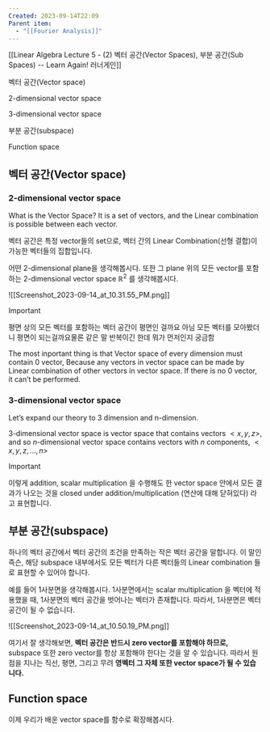 ```yaml
---
Created: 2023-09-14T22:09
Parent item:
  - "[[Fourier Analysis]]"
---
```

[[Linear Algebra Lecture 5 - (2) 벡터 공간(Vector Spaces), 부분 공간(Sub Spaces) -- Learn Again! 러너게인]]

벡터 공간(Vector space)

2-dimensional vector space

3-dimensional vector space

부분 공간(subspace)

Function space

## 벡터 공간(Vector space)

### 2-dimensional vector space

What is the Vector Space? It is a set of vectors, and the Linear combination is possible between each vector.

벡터 공간은 특정 vector들의 set으로, 벡터 간의 Linear Combination(선형 결합)이 가능한 벡터들의 집합입니다.

어떤 2-dimensional plane을 생각해봅시다. 또한 그 plane 위의 모든 vector를 포함하는 2-dimensional vector space $\mathbb{R}^2$﻿ 를 생각해봅시다.

![[Screenshot_2023-09-14_at_10.31.55_PM.png]]

  

> [!important]  
> 평면 상의 모든 벡터를 포함하는 벡터 공간이 평면인 걸까요 아님 모든 벡터를 모아봤더니 평면이 되는걸까요물론 같은 말 반복이긴 한데 뭐가 먼저인지 궁금함  

The most inportant thing is that Vector space of every dimension must contain 0 vector, Because any vectors in vector space can be made by Linear combination of other vectors in vector space. If there is no 0 vector, it can’t be performed.

### 3-dimensional vector space

Let’s expand our theory to 3 dimension and n-dimension.

3-dimensional vector space is vector space that contains vectors $<x, y, z>$﻿, and so $n$﻿-dimensional vector space contains vectors with $n$﻿ components, $<x,y,z,...,n>$﻿

> [!important]  
> 이렇게 addition, scalar multiplication 을 수행해도 한 vector space 안에서 모든 결과가 나오는 것을 closed under addition/multiplication (연산에 대해 닫혀있다) 라고 표현합니다.  

## 부분 공간(subspace)

하나의 벡터 공간에서 벡터 공간의 조건을 만족하는 작은 벡터 공간을 말합니다. 이 말인 즉슨, 해당 subspace 내부에서도 모든 벡터가 다른 벡터들의 Linear combination 들로 표현할 수 있어야 합니다.

예를 들어 1사분면을 생각해봅시다. 1사분면에서는 scalar multiplication 을 벡터에 적용했을 때, 1사분면의 벡터 공간을 벗어나는 벡터가 존재합니다. 따라서, 1사분면은 벡터공간이 될 수 없습니다.

![[Screenshot_2023-09-14_at_10.50.19_PM.png]]

여기서 잘 생각해보면, **벡터 공간은 반드시 zero vector를 포함해야 하므로,** subspace 또한 zero vector를 항상 포함해야 한다는 것을 알 수 있습니다. 따라서 원점을 지나는 직선, 평면, 그리고 무려 **영벡터 그 자체 또한 vector space가 될 수 있습니다.**

## Function space

이제 우리가 배운 vector space를 함수로 확장해봅시다.